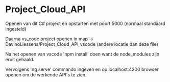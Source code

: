 # Project_Cloud_API

Openen van dit C# project en opstarten met poort 5000 (normaal standaard ingesteld)

Daarna vs_code project openen in map -> DavinoLiessens/Project_Cloud_API_vscode (andere locatie dan deze file)

Na het openen van vscode 'npm install' doen want de node_modules zijn eruit gehaald.

Vervolgens 'ng serve' commando ingeven en op localhost:4200 browser openen om de werkende API's te zien.
